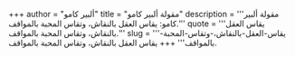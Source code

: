 +++
author = "ألبير كامو"
title = "مقولة ألبير كامو"
description = '''مقولة ألبير كامو: يقاس العقل بالنقاش، وتقاس المحبة بالمواقف.'''
quote = '''يقاس العقل بالنقاش، وتقاس المحبة بالمواقف.'''
slug = '''يقاس-العقل-بالنقاش،-وتقاس-المحبة-بالمواقف'''
+++
يقاس العقل بالنقاش، وتقاس المحبة بالمواقف.
